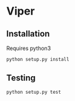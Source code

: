 # Viper 


## Installation

Requires python3

	python setup.py install

## Testing

	python setup.py test

